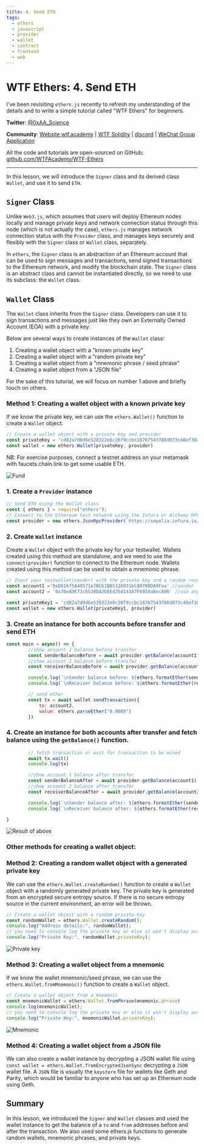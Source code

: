 ```yaml
---
title: 4. Send ETH
tags:
  - ethers
  - javascript
  - provider
  - wallet
  - contract
  - frontend
  - web
---
```


# WTF Ethers: 4. Send ETH

I've been revisiting `ethers.js` recently to refresh my understanding of the details and to write a simple tutorial called "WTF Ethers" for beginners.

**Twitter**: [@0xAA_Science](https://twitter.com/0xAA_Science)

**Community**: [Website wtf.academy](https://wtf.academy) | [WTF Solidity](https://github.com/AmazingAng/WTFSolidity) | [discord](https://discord.gg/5akcruXrsk) | [WeChat Group Application](https://docs.google.com/forms/d/e/1FAIpQLSe4KGT8Sh6sJ7hedQRuIYirOoZK_85miz3dw7vA1-YjodgJ-A/viewform?usp=sf_link)

All the code and tutorials are open-sourced on GitHub: [github.com/WTFAcademy/WTF-Ethers](https://github.com/WTFAcademy/WTF-Ethers)

-----

In this lesson, we will introduce the `Signer` class and its derived class `Wallet`, and use it to send `ETH`.

## `Signer` Class

Unlike `Web3.js`, which assumes that users will deploy Ethereum nodes locally and manage private keys and network connection status through this node (which is not actually the case), `ethers.js` manages network connection status with the `Provider` class, and manages keys securely and flexibly with the `Signer` class or `Wallet` class, separately.

In `ethers`, the `Signer` class is an abstraction of an Ethereum account that can be used to sign messages and transactions, send signed transactions to the Ethereum network, and modify the blockchain state. The `Signer` class is an abstract class and cannot be instantiated directly, so we need to use its subclass: the `Wallet` class.

## `Wallet` Class

The `Wallet` class inherits from the `Signer` class. Developers can use it to sign transactions and messages just like they own an Externally Owned Account (EOA) with a private key.

Below are several ways to create instances of the `Wallet` class:
1. Creating a wallet object with a "known private key"
2. Creating a wallet object with a "random private key"
3. Creating a wallet object from a "mnemonic phrase / seed phrase"
4. Creating a wallet object from a "JSON file"

For the sake of this tutorial, we will focus on number 1 above and briefly touch on others.

### Method 1: Creating a wallet object with a known private key

If we know the private key, we can use the `ethers.Wallet()` function to create a `Wallet` object.

```javascript
// Create a wallet object with a private key and provider
const privateKey = 'cd82a7d0d6e528322e8c26f9ccbc18767543786d073c48ef38a753f29b1e8f39'
const wallet = new ethers.Wallet(privateKey, provider)
```

NB: For exercise purposes, connect a testnet address on your metamask with faucets.chain.link to get some usable ETH. 

![Fund ](img/4-1.png)

### 1. Create a `Provider` instance

```javascript
// Send ETH using the Wallet class
const { ethers } = require("ethers");
// Connect to the Ethereum test network using the Infura or Alchemy RPC node
const provider = new ethers.JsonRpcProvider(`https://sepolia.infura.io/v3/8b9750710d56460d940aeff47967c4ba`)
```

### 2. Create `Wallet` instance

Create a `Wallet` object with the private key for your testwallet. Wallets created using this method are standalone, and we need to use the `connect(provider)` function to connect to the Ethereum node. Wallets created using this method can be used to obtain a mnemonic phrase.

```javascript
// Input your testwallet(sender) with the private key and a random receiver address
const account1 ='0xD616f5A49571e7BCb1BB5326031bC8078BDA9Faa' //sender
const account2 = '0x70e8dE73cE538DA2bEEd35d14187F6959a8ecA96' //use any random address on etherscan as recipient

const privateKey1 = 'cd82a7d0d6e528322e8c26f9ccbc18767543786d073c48ef38a753f29b1e8f39'  //sender private key
const wallet = new ethers.Wallet(privateKey1, provider)
```

### 3. Create an instance for both accounts before transfer and send ETH
```javascript
const main = async() => {
        //show account 1 balance before transfer
        const senderBalanceBefore = await provider.getBalance(account1)
        //show account 2 balance before transfer
        const receiverBalanceBefore = await provider.getBalance(account2)

        console.log(`\nSender balance before: ${ethers.formatEther(senderBalanceBefore)}\n`)
        console.log(`\nReceiver balance before: ${ethers.formatEther(receiverBalanceBefore)}\n`)

        // send ether
        const tx = await wallet.sendTransaction({
            to: account2, 
            value: ethers.parseEther("0.0009") 
        })
```

### 4. Create an instance for both accounts after transfer and fetch balance using the `getBalance()` function.

```javascript
        // fetch transaction or wait for transaction to be mined 
        await tx.wait()
        console.log(tx)

        //show account 1 balance after transfer
        const senderBalanceAfter = await provider.getBalance(account1)
        //show account 2 balance after transfer
        const receiverBalanceAfter = await provider.getBalance(account2)

        console.log(`\nSender balance after: ${ethers.formatEther(senderBalanceAfter)}\n`)
        console.log(`\nReceiver balance after: ${ethers.formatEther(receiverBalanceAfter)}\n`)

}
```

![Result of above](img/4-2.png)

### Other methods for creating a wallet object: 

### Method 2: Creating a random wallet object with a generated private key

We can use the `ethers.Wallet.createRandom()` function to create a `Wallet` object with a randomly generated private key. The private key is generated from an encrypted secure entropy source. If there is no secure entropy source in the current environment, an error will be thrown.

```javascript
// Create a wallet object with a random private key
const randomWallet = ethers.Wallet.createRandom();
console.log("Address details:", randomWallet);
// you need to console log the private key or else it won't display automatically for security reasons
console.log("Private Key:", randomWallet.privateKey);
```

![Private key](img/4-3.png)

### Method 3: Creating a wallet object from a mnemonic

If we know the wallet mnemonic/seed phrase, we can use the `ethers.Wallet.fromMnemonic()` function to create a `Wallet` object.

```javascript
// Create a wallet object from a mnemonic
const mnemonicWallet = ethers.Wallet.fromPhrase(mnemonic.phrase)
console.log(mnemonicWallet);
// you need to console log the private key or else it won't display automatically for security reasons
console.log("Private Key:", mnemonicWallet.privateKey);
```
![Mnemonic](img/4-4.png)

### Method 4: Creating a wallet object from a JSON file

We can also create a wallet instance by decrypting a JSON wallet file using `const wallet = ethers.Wallet.fromEncryptedJsonSync` decrypting a `JSON` wallet file. A `JSON` file is usually the `keystore` file for wallets like Geth and Parity, which would be familiar to anyone who has set up an Ethereum node using Geth.


## Summary

In this lesson, we introduced the `Signer` and `Wallet` classes and used the wallet instance to get the balance of a `to` and `from` addresses before and after the transaction. We also used some ethers.js functions to generate random wallets, mnemonic phrases, and private keys. 
